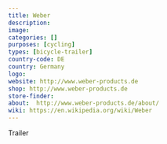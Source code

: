 ```yaml
---
title: Weber
description:
image:
categories: []
purposes: [cycling]
types: [bicycle-trailer]
country-code: DE
country: Germany
logo:
website: http://www.weber-products.de
shop: http://www.weber-products.de
store-finder:
about:  http://www.weber-products.de/about/
wiki: https://en.wikipedia.org/wiki/Weber
---
```

Trailer
